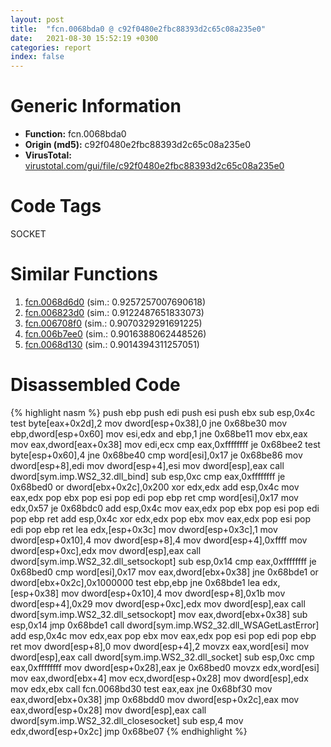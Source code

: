 ```yaml
---
layout: post
title:  "fcn.0068bda0 @ c92f0480e2fbc88393d2c65c08a235e0"
date:   2021-08-30 15:52:19 +0300
categories: report
index: false
---
```


# Generic Information
- **Function:** fcn.0068bda0
- **Origin (md5):** c92f0480e2fbc88393d2c65c08a235e0
- **VirusTotal:** [virustotal.com/gui/file/c92f0480e2fbc88393d2c65c08a235e0][virustotal_ref]

# Code Tags
<span class="tag" id="SOCKET">SOCKET</span>


# Similar Functions

1. [fcn.0068d6d0][similar_1_ref] (sim.: 0.9257257007690618)
2. [fcn.006823d0][similar_2_ref] (sim.: 0.9122487651833073)
3. [fcn.006708f0][similar_3_ref] (sim.: 0.9070329291691225)
4. [fcn.006b7ee0][similar_4_ref] (sim.: 0.9016388062448526)
5. [fcn.0068d130][similar_5_ref] (sim.: 0.9014394311257051)


# Disassembled Code

{% highlight nasm %}
push ebp
push edi
push esi
push ebx
sub esp,0x4c
test byte[eax+0x2d],2
mov dword[esp+0x38],0
jne 0x68be30
mov ebp,dword[esp+0x60]
mov esi,edx
and ebp,1
jne 0x68be11
mov ebx,eax
mov eax,dword[eax+0x38]
mov edi,ecx
cmp eax,0xffffffff
je 0x68bee2
test byte[esp+0x60],4
jne 0x68be40
cmp word[esi],0x17
je 0x68be86
mov dword[esp+8],edi
mov dword[esp+4],esi
mov dword[esp],eax
call dword[sym.imp.WS2_32.dll_bind]
sub esp,0xc
cmp eax,0xffffffff
je 0x68bed0
or dword[ebx+0x2c],0x200
xor edx,edx
add esp,0x4c
mov eax,edx
pop ebx
pop esi
pop edi
pop ebp
ret
cmp word[esi],0x17
mov edx,0x57
je 0x68bdc0
add esp,0x4c
mov eax,edx
pop ebx
pop esi
pop edi
pop ebp
ret
add esp,0x4c
xor edx,edx
pop ebx
mov eax,edx
pop esi
pop edi
pop ebp
ret
lea edx,[esp+0x3c]
mov dword[esp+0x3c],1
mov dword[esp+0x10],4
mov dword[esp+8],4
mov dword[esp+4],0xffff
mov dword[esp+0xc],edx
mov dword[esp],eax
call dword[sym.imp.WS2_32.dll_setsockopt]
sub esp,0x14
cmp eax,0xffffffff
je 0x68bed0
cmp word[esi],0x17
mov eax,dword[ebx+0x38]
jne 0x68bde1
or dword[ebx+0x2c],0x1000000
test ebp,ebp
jne 0x68bde1
lea edx,[esp+0x38]
mov dword[esp+0x10],4
mov dword[esp+8],0x1b
mov dword[esp+4],0x29
mov dword[esp+0xc],edx
mov dword[esp],eax
call dword[sym.imp.WS2_32.dll_setsockopt]
mov eax,dword[ebx+0x38]
sub esp,0x14
jmp 0x68bde1
call dword[sym.imp.WS2_32.dll_WSAGetLastError]
add esp,0x4c
mov edx,eax
pop ebx
mov eax,edx
pop esi
pop edi
pop ebp
ret
mov dword[esp+8],0
mov dword[esp+4],2
movzx eax,word[esi]
mov dword[esp],eax
call dword[sym.imp.WS2_32.dll_socket]
sub esp,0xc
cmp eax,0xffffffff
mov dword[esp+0x28],eax
je 0x68bed0
movzx edx,word[esi]
mov eax,dword[ebx+4]
mov ecx,dword[esp+0x28]
mov dword[esp],edx
mov edx,ebx
call fcn.0068bd30
test eax,eax
jne 0x68bf30
mov eax,dword[ebx+0x38]
jmp 0x68bdd0
mov dword[esp+0x2c],eax
mov eax,dword[esp+0x28]
mov dword[esp],eax
call dword[sym.imp.WS2_32.dll_closesocket]
sub esp,4
mov edx,dword[esp+0x2c]
jmp 0x68be07
{% endhighlight %}


[similar_1_ref]: /report/fcn.0068d6d0@c92f0480e2fbc88393d2c65c08a235e0
[similar_2_ref]: /report/fcn.006823d0@c92f0480e2fbc88393d2c65c08a235e0
[similar_3_ref]: /report/fcn.006708f0@c92f0480e2fbc88393d2c65c08a235e0
[similar_4_ref]: /report/fcn.006b7ee0@c92f0480e2fbc88393d2c65c08a235e0
[similar_5_ref]: /report/fcn.0068d130@c92f0480e2fbc88393d2c65c08a235e0
[virustotal_ref]: https://www.virustotal.com/gui/file/c92f0480e2fbc88393d2c65c08a235e0
